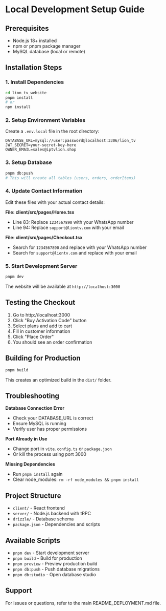 # Local Development Setup Guide

## Prerequisites
- Node.js 18+ installed
- npm or pnpm package manager
- MySQL database (local or remote)

## Installation Steps

### 1. Install Dependencies
```bash
cd lion_tv_website
pnpm install
# or
npm install
```

### 2. Setup Environment Variables
Create a `.env.local` file in the root directory:
```
DATABASE_URL=mysql://user:password@localhost:3306/lion_tv
JWT_SECRET=your-secret-key-here
OWNER_EMAIL=sales@iptvlion.shop
```

### 3. Setup Database
```bash
pnpm db:push
# This will create all tables (users, orders, orderItems)
```

### 4. Update Contact Information
Edit these files with your actual contact details:

**File: client/src/pages/Home.tsx**
- Line 83: Replace `1234567890` with your WhatsApp number
- Line 94: Replace `support@liontv.com` with your email

**File: client/src/pages/Checkout.tsx**
- Search for `1234567890` and replace with your WhatsApp number
- Search for `support@liontv.com` and replace with your email

### 5. Start Development Server
```bash
pnpm dev
```

The website will be available at `http://localhost:3000`

## Testing the Checkout

1. Go to http://localhost:3000
2. Click "Buy Activation Code" button
3. Select plans and add to cart
4. Fill in customer information
5. Click "Place Order"
6. You should see an order confirmation

## Building for Production
```bash
pnpm build
```

This creates an optimized build in the `dist/` folder.

## Troubleshooting

**Database Connection Error**
- Check your DATABASE_URL is correct
- Ensure MySQL is running
- Verify user has proper permissions

**Port Already in Use**
- Change port in `vite.config.ts` or `package.json`
- Or kill the process using port 3000

**Missing Dependencies**
- Run `pnpm install` again
- Clear node_modules: `rm -rf node_modules && pnpm install`

## Project Structure
- `client/` - React frontend
- `server/` - Node.js backend with tRPC
- `drizzle/` - Database schema
- `package.json` - Dependencies and scripts

## Available Scripts
- `pnpm dev` - Start development server
- `pnpm build` - Build for production
- `pnpm preview` - Preview production build
- `pnpm db:push` - Push database migrations
- `pnpm db:studio` - Open database studio

## Support
For issues or questions, refer to the main README_DEPLOYMENT.md file.
